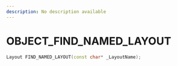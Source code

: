 ```yaml
---
description: No description available 
---
```


# OBJECT\_FIND_NAMED_LAYOUT

```cpp
Layout FIND_NAMED_LAYOUT(const char* _LayoutName);
```